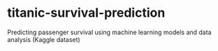 # titanic-survival-prediction
Predicting passenger survival using machine learning models and data analysis (Kaggle dataset)
